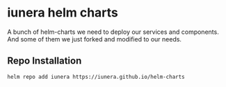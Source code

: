 # iunera helm charts
A bunch of helm-charts we need to deploy our services and components. And some of them we just forked and modified to our needs.

## Repo Installation
````
helm repo add iunera https://iunera.github.io/helm-charts
````

